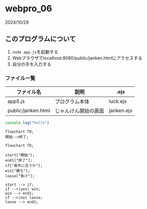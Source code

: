 # webpro_06
2024/10/29

## このプログラムについて
1. ```node app.js```を起動する
1. Webブラウザでlocalhost:8080/public/janken.htmlにアクセスする
1. 自分の手を入力する


### ファイル一覧
ファイル名 | 説明 | .ejs
-|-|-
app5.js | プログラム本体 | luck.ejs
public/janken.html | じゃんけん開始の画面 | janken.ejs


```javascript
console.log("hello")
```

```mermaid
flowchart TD;
開始-->終了;
```

```mermaid
flowchart TD;

start["開始"];
end1["終了"];
if{"条件に合うか"};
win["勝ち"];
loose[“負け"];

start --> if;
if -->|yes| win;
win --> end1;
if -->|no| loose;
loose --> end1;
```
